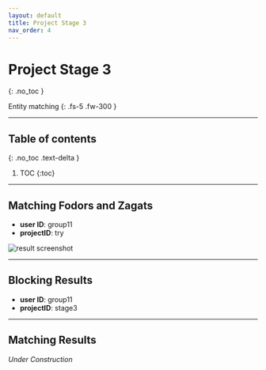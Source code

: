 ```yaml
---
layout: default
title: Project Stage 3
nav_order: 4
---
```


# Project Stage 3
{: .no_toc }

Entity matching
{: .fs-5 .fw-300 }

---

## Table of contents
{: .no_toc .text-delta }

1. TOC
{:toc}

---
## Matching Fodors and Zagats
+ **user ID**: group11    
+ **projectID**: try  

![result screenshot](https://raw.githubusercontent.com/chen-xanadu/cs839-website/master/stage3/result.png)


---

## Blocking Results

+ **user ID**: group11    
+ **projectID**: stage3


---

## Matching Results

*Under Construction*
